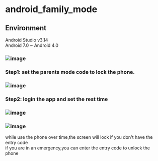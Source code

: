# android_family_mode

## Environment 
Android Studio v3.14  
Android 7.0 ~ Android 4.0  
### ![image](https://user-images.githubusercontent.com/93762741/140479634-7d0c22a9-6a07-4ed8-a9c2-e71d9e7ea567.png)
### Step1: set the parents mode code to lock the phone.
### ![image](https://user-images.githubusercontent.com/93762741/140480850-c055944f-a440-4fcd-a297-e1ef36309802.png)
### Step2: login the app and set the rest time
### ![image](https://user-images.githubusercontent.com/93762741/140481362-33d1f597-9ed7-444f-8378-e883d673075d.png)
### ![image](https://user-images.githubusercontent.com/93762741/140482276-da3cf49a-e262-48f7-b2b7-6583fdccb33b.png)  
while use the phone over time,the screen will lock if you don't have the entry code  
if you are in an emergency,you can enter the entry code to unlock the phone  
